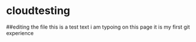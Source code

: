 # cloudtesting
##editing the file
this is a test text i am typoing on this page
it is my first git experience

